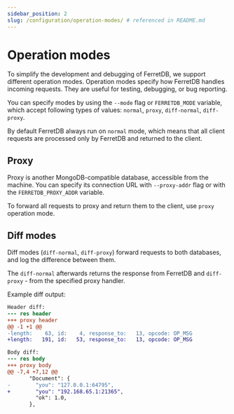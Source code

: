 ```yaml
---
sidebar_position: 2
slug: /configuration/operation-modes/ # referenced in README.md
---
```


# Operation modes

To simplify the development and debugging of FerretDB, we support different operation modes.
Operation modes specify how FerretDB handles incoming requests.
They are useful for testing, debugging, or bug reporting.

You can specify modes by using the `--mode` flag or `FERRETDB_MODE` variable,
which accept following types of values: `normal`, `proxy`, `diff-normal`, `diff-proxy`.

By default FerretDB always run on `normal` mode, which means that all client requests
are processed only by FerretDB and returned to the client.

## Proxy

Proxy is another MongoDB-compatible database, accessible from the machine.
You can specify its connection URL with `--proxy-addr` flag or with the `FERRETDB_PROXY_ADDR` variable.

To forward all requests to proxy and return them to the client, use `proxy` operation mode.

## Diff modes

Diff modes (`diff-normal`, `diff-proxy`) forward requests to both databases, and log the difference between them.

The `diff-normal` afterwards returns the response from FerretDB and `diff-proxy` - from the specified proxy handler.

Example diff output:

```diff
Header diff:
--- res header
+++ proxy header
@@ -1 +1 @@
-length:    63, id:    4, response_to:   13, opcode: OP_MSG
+length:   191, id:   53, response_to:   13, opcode: OP_MSG

Body diff:
--- res body
+++ proxy body
@@ -7,4 +7,12 @@
       "Document": {
-        "you": "127.0.0.1:64795",
+        "you": "192.168.65.1:21365",
         "ok": 1.0,
       },
```
